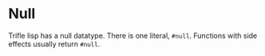 # Null

Trifle lisp has a null datatype. There is one literal,
`#null`. Functions with side effects usually return `#null`.
